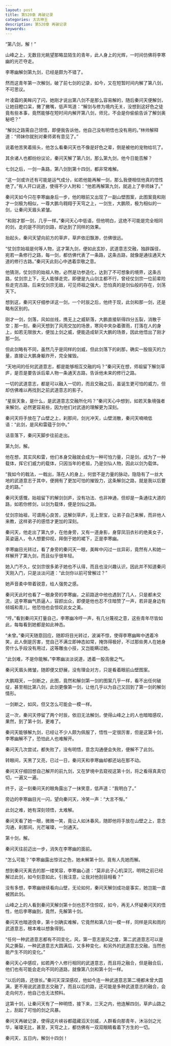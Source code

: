 ```yaml
---
layout: post
title: 第520章 再破记录
categories: 太古神王
description: 第520章 再破记录
keywords:
---
```


“第八剑，解！”

山峰之上，无数目光眺望那略显陌生的青年，此人身上的光辉，一时间仿佛将李寒幽的光芒夺走。

李寒幽解剑第九剑，已经是颇为不错了。

然而这青年第一次解剑，破了前七剑的记录，如今，又在短暂时间内解了第八剑，不可思议。

叶凌霜的美眸闪了闪，她刚才说出第八剑不是那么容易解的，随后秦问天便解剑，让她目瞪口呆，撇了撇嘴，低声骂道：“解剑与修为境内无关，没想到这好色之徒竟有些本事，竟然能够在短时间内解开第八剑，师兄，不会是你偷偷告诉了解剑奥秘吧？”

“解剑之路需自己领悟，即便我告诉他，他自己没有明悟也没有用的。”林帅解释道：“师妹你就别对秦师弟有意见了。”

说着他苦笑着摇头，他怎么看秦问天也不像是好色之辈，倒是被他的宠物给坑了。

其余诸人也都纷纷议论，秦问天解了第八剑，那么第九剑，他今日能否解？

七剑之后，一剑一条路，第八剑到第十四剑，都非常难解。

“这一剑或许还有可能是运气成分，如若他能再解一剑，那么我便相信他真的悟性绝了。”有人开口说道，使得不少人附和：“他若再解第九剑，就追上了李师妹了。”

秦问天如今只在李寒幽身后一步，他的眼前又出现了一副山壁图案，此图案竟和刚才一剑极为相似，一尊大鹏鸟翱翔于天穹之上，一剑生，大鹏陨，极为相似的一剑，让秦问天眉头紧皱。

“和刚才那一剑，几乎一样。”秦问天心中低语，但他明白，这绝不可能是完全相同的剑，走的是不同的剑路，却达到了同样的效果。

抬起头，秦问天望向前方的草庐，草庐依旧飘渺，仿佛很远。

“仗剑宗始祖是何等人物，这才第九剑，便如此玄妙，武道意志交融，独辟蹊径，宛若一条修行之路，每一剑，都仿佛代表了一条路，这条古路，就像是通往通天大道的修行古路。”秦问天此刻心中透着崇敬之意。

他猜测，仗剑宗的始祖人物，必然是功参造化，达到了不可想象的境界，这条古路，仗剑宗上下，无人能够走完，即便是九山剑主都不行，曾经仗剑宗一位前辈险些走完古路，后来仗剑宗无敌，可见师祖之强大，恐怕真的是剑仙般的存在，剑荡天下。

想到这，秦问天仔细参详这一剑，一个时辰之后，他终于现，此剑和那一剑，还是略有区别的。

刚才一剑，剑落，风如丝线，携无上之威斩落，大鹏直接斩得四分五裂，消散于空；那一刻，秦问天想到了风雨交加的场景，寒风中夹杂着骤雨，打落在人的身上，如若无限放大，便加上剑之威，便能造成斩灭大鹏的场景，因此他悟出了刚才那一剑。

但此剑略有不同，虽然几乎是同样的剑威，但此剑落下的刹那，确实一股毁灭的力量，直接让大鹏身躯炸开，完全摧毁。

“天地间的任何武道意志，都是能够相互交融的吗？”秦问天在想，师祖留下解剑草庐，是否是要告诉后辈人物一条通天古路，告诉他未来的修行之路。

一切的武道意志，都是可以融入一切的，而且交融之后，虽诞生更可怕的威力，但却仿佛难以再找到之前武道意志的影子。

“星辰天象，是什么，是武道意志交融所化吗？”秦问天心中想到，如若天象境强者来解剑，必然更容易些，因为他们对武道的理解更为深刻。

秦问天将手放在了山壁之上，刹那间，剑光冲天，山壁消散，秦问天喃喃低语：“此剑，是风和雷蕴于剑中。”

话音落下，秦问天脚步往前走出。

第九剑，解。

他在想，其实风和雷，他们本身交融就会成为一种可怕力量，只是剑，成为了一种载体，挥它们威力的载体，只因当年的老祖，乃是剑仙人物，因此以剑为载体。

“我如今的戟法，一戟出，落在人的身上，何尝不是力量的脉动，隐隐有了一丝大地的武道意志于其中，便拥有了更加可怕的摧毁力，这条解剑之路，就是我以后要走的路。”

秦问天感慨，始祖留下的解剑剑庐，没有功法、也非神通，但却是一条通往大道的路，如若你修剑，以剑为载体，便是剑仙之路。

仗剑宗始祖，可谓用心良苦，这解剑草庐，无上至宝，让弟子自己来解，而非他人来教，这样弟子的感悟才更加的深刻。

秦问天，他走出了第九步，在他身旁，又有一道身影，身穿凤羽衣衫的绝美女子，英姿逼人，令人想要仰视，拜倒于她的裙下，正是李寒幽。

李寒幽目光转过，看了身旁的秦问天一眼，美眸中闪过一丝异彩，竟然有人和她一样解开了第九剑，而且似乎很年轻。

她入门不久，仗剑宗很多弟子她也不认得，而且也没兴趣认识，因此并不知道秦问天刚入门，只是淡淡问道：“此剑你以前可曾解过？”

她声音柔中带着锐意，给人强势之感。

秦问天此时也看了一眼身旁的李寒幽，之前路途中他也遇到了几人，只是都未交流，这李寒幽气质逼人，容颜出众，即便是他也忍不住暗赞了一声，若非是身边有倾城和青儿，他恐怕也会惊叹此女之美。

“哼。”看到秦问天打量自己，李寒幽冷哼一声，有几分蔑视之意，这些青年尽皆如此，每每看到她都是如此神态。

“未曾。”秦问天随意回应，随即将目光转过，波澜不惊，使得李寒幽眸中透着冷笑，此人倒是厉害，觉自己不满立即神态如常，掩饰得极好，不过那些男人在她身旁什么手段没有用过，这等雕虫小技，又岂能瞒过她。

“此剑难，不是你能解。”李寒幽淡淡说道，透着一股高傲之气。

秦问天眉头微皱，随即便又舒展，没有理会对方，只是看着眼前山壁图案。

大鹏翔天，一剑断之，此图，竟然和解剑第一剑的图案几乎一样，看不出任何破绽，甚至相比第八剑，此剑更像第一剑，让他几乎以为自己又回到了第一剑的解剑情形。

一剑断之，如风，但又怎么可能会一模一样。

这一次，秦问天停留了两个时辰，依旧无法解剑，使得山峰之上的人也暗暗感叹，果然，到了第十剑，更难了。

秦问天能够解九剑，已经让不少人颇为佩服了，悟性一定很厉害，但是这第十剑，李寒幽解不了，恐怕此人也难解开。

秦问天几次尝试，都失败了，没有明悟，意念沟通便会失败，便解不了此剑。

转眼间，天黑了又亮，已过一日，秦问天和李寒幽却都还站在那不动。

秦问天仔细回想自己解开的前九剑，又在梦境中去窥视这第十剑，将之看得真真切切，一遍又一遍。

终于，这一刻秦问天的眼角露出了一抹笑意，低声道：“我明白了。”

旁边的李寒幽目光一闪，望向秦问天，冷笑一声：“大言不惭。”

此剑之难，她有深刻领悟，太难解。

秦问天看了她一眼，微微一笑，竟让人如沐春风，随即他将手放在山壁之上，意念沟通，刹那间，光芒璀璨，一剑通天。

第十剑，解。

秦问天往前迈出一步，消失在李寒幽的面前。

“怎么可能？”李寒幽露出惊诧之色，她未解第十剑，竟有人先她而解。

想到秦问天离去的那一缕笑容，李寒幽心道：“莫非此子心机深沉，明明之前已经解过此剑，如今刻意如此，引我注意，让我对他刮目相看？”

没有多想，李寒幽继续看向山壁，无论如何，秦问天解剑成功是事实，她岂能一直被困此剑。

山峰之上的人看到秦问天解剑第十剑也忍不住惊叹，如今，再无人怀疑秦问天的悟性，他后李寒幽到，竟然，先解第十剑。

秦问天也暗道侥幸，第十剑确实难解，它竟然和第八剑一模一样，同样是风和雨的武道意志，根本难以想象得到。

“任何一种武道意志都有不同变化，风，第一意志是风之度，第二武道意志可以是风之撕裂，一种武道意志大圆满后，又多种变化，和另外的武道意志交融，当然也能产生不同的变化。”

秦问天心中感叹，如若两个人修行相同的武道意志，而且将之融合，但是融合后，他们也有可能会走向不同的道路，就像第八剑和第十剑一样。

“以后的路，还很长。”秦问天深深感叹，他如今连一种武道意志第二境都未曾大圆满，更不用说武道意志交融了，而且以后的路，还可能是多种武道意志的融合，会走向何方，他自己也无法预料。

这第十剑，让秦问天有了一种明悟，接下来，三天之内，他连解四剑，草庐山路之上，刮起了可怕的剑之风暴。

秦问天再破记录，使得这片峡谷都蕴藏滔天剑威，人群看向那青年，沐浴剑之光华，璀璨无比，甚至，天穹之上，都仿佛有一双双眼睛看着下方生的一切。

秦问天，五日内，解剑十四剑！
